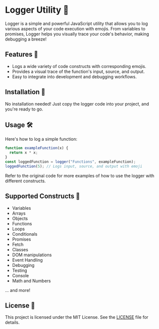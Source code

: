 
# Logger Utility 📝

Logger is a simple and powerful JavaScript utility that allows you to log various aspects of your code execution with emojis. From variables to promises, Logger helps you visually trace your code's behavior, making debugging a breeze!

## Features 🌟

- Logs a wide variety of code constructs with corresponding emojis.
- Provides a visual trace of the function's input, source, and output.
- Easy to integrate into development and debugging workflows.

## Installation 🔧

No installation needed! Just copy the logger code into your project, and you're ready to go.

## Usage 🛠️

Here's how to log a simple function:

```javascript
function exampleFunction(x) {
  return x * x;
}
const loggedFunction = logger("Functions", exampleFunction);
loggedFunction(5); // Logs input, source, and output with emoji
```

Refer to the original code for more examples of how to use the logger with different constructs.

## Supported Constructs 🧩

- Variables
- Arrays
- Objects
- Functions
- Loops
- Conditionals
- Promises
- Fetch
- Classes
- DOM manipulations
- Event Handling
- Debugging
- Testing
- Console
- Math and Numbers

... and more!

## License 📜

This project is licensed under the MIT License. See the [LICENSE](LICENSE) file for details.
